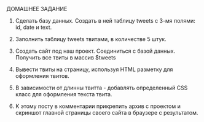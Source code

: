 ДОМАШНЕЕ ЗАДАНИЕ 

1) Сделать базу данных. Создать в ней таблицу tweets с 3-мя полями: 
id, date и text. 

2) Заполнить таблицу tweets твитами, в количестве 5 штук.

3) Создать сайт под наш проект. Соединиться с базой данных. Получить все твиты в массив $tweets

4) Вывести твиты на страницу, используя HTML разметку для оформления твитов.

5) В зависимости от длинны твитта - добавлять определенный CSS класс для оформления текста твита. 

6) К этому посту в комментарии прикрепить архив с проектом и скриншот главной страницы своего сайта в браузере с результатом. 
